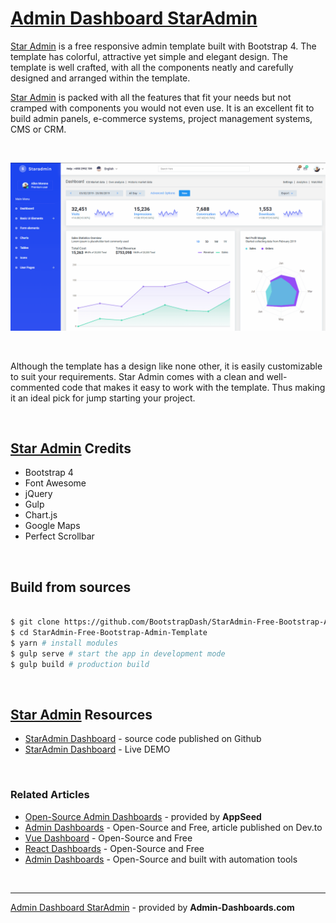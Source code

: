# [Admin Dashboard StarAdmin](https://admin-dashboards.com/bootstrap-dashboard-staradmin)

[Star Admin](https://github.com/BootstrapDash/StarAdmin-Free-Bootstrap-Admin-Template) is a free responsive admin template built with Bootstrap 4. The template has colorful, attractive yet simple and elegant design. The template is well crafted, with all the components neatly and carefully designed and arranged within the template.

[Star Admin](https://github.com/BootstrapDash/StarAdmin-Free-Bootstrap-Admin-Template) is packed with all the features that fit your needs but not cramped with components you would not even use. It is an excellent fit to build admin panels, e-commerce systems, project management systems, CMS or CRM.

<br />

![Admin Dashboard StarAdmin - Free Admin Panel.](https://raw.githubusercontent.com/admin-dashboards/static/master/bootstrap-dashboard-staradmin-intro.gif)

<br />

Although the template has a design like none other, it is easily customizable to suit your requirements. Star Admin comes with a clean and well-commented code that makes it easy to work with the template. Thus making it an ideal pick for jump starting your project.

<br />

## [Star Admin](https://github.com/BootstrapDash/StarAdmin-Free-Bootstrap-Admin-Template) Credits

- Bootstrap 4
- Font Awesome
- jQuery
- Gulp
- Chart.js
- Google Maps
- Perfect Scrollbar

<br />

## Build from sources

```bash

$ git clone https://github.com/BootstrapDash/StarAdmin-Free-Bootstrap-Admin-Template.git
$ cd StarAdmin-Free-Bootstrap-Admin-Template
$ yarn # install modules
$ gulp serve # start the app in development mode
$ gulp build # production build

```

<br />

## [Star Admin](https://github.com/BootstrapDash/StarAdmin-Free-Bootstrap-Admin-Template) Resources

- [StarAdmin Dashboard](https://github.com/BootstrapDash/StarAdmin-Free-Bootstrap-Admin-Template) - source code published on Github
- [StarAdmin Dashboard](http://www.bootstrapdash.com/demo/star-admin-free/jquery/src/demo_1/) - Live DEMO

<br />

### Related Articles

- [Open-Source Admin Dashboards](https://appseed.us/admin-dashboards/open-source) - provided by **AppSeed**
- [Admin Dashboards](https://dev.to/sm0ke/admin-dashboards-open-source-and-free-4aep) - Open-Source and Free, article published on Dev.to
- [Vue Dashboard](https://dev.to/sm0ke/vue-dashboard-open-source-apps-1gd1) - Open-Source and Free
- [React Dashboards](https://dev.to/sm0ke/react-dashboards-open-source-apps-1c7j) - Open-Source and Free
- [Admin Dashboards](https://blog.appseed.us/admin-dashboards-open-source-built-with-automation-tools/) - Open-Source and built with automation tools

<br />

---
[Admin Dashboard StarAdmin](https://admin-dashboards.com/bootstrap-dashboard-staradmin) - provided by **Admin-Dashboards.com**
